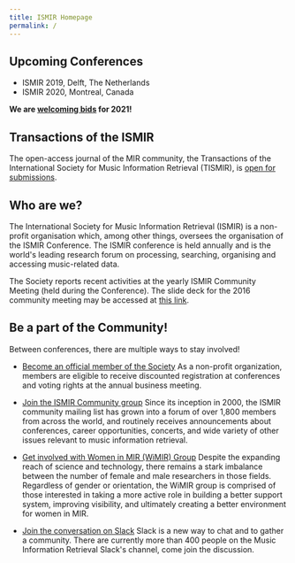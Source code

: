 ```yaml
---
title: ISMIR Homepage
permalink: /
---
```


## Upcoming Conferences

* ISMIR 2019, Delft, The Netherlands
* ISMIR 2020, Montreal, Canada

**We are [welcoming bids]({{site.base_url}}/pdfs/Call4Hosting-ISMIR-0.8.pdf) for 2021!**


## Transactions of the ISMIR

The open-access journal of the MIR community, the Transactions of the
International Society for Music Information Retrieval (TISMIR), is
[open for submissions](http://transactions.ismir.net/).


## Who are we?

The International Society for Music Information Retrieval (ISMIR) is a non-profit
organisation which, among other things, oversees the organisation of the ISMIR
Conference. The ISMIR conference is held annually and is the world's leading
research forum on processing, searching, organising and accessing music-related data.


The Society reports recent activities at the yearly ISMIR Community
Meeting (held during the Conference). The slide deck for the 2016 community
meeting may be accessed at [this link](https://docs.google.com/presentation/d/1PGFeUkegm4T-XlKNQa-w37dOQvVj2AZQBZl0_ceQ1Tc/pub?start=false&loop=false&delayms=3000).


## Be a part of the Community!

Between conferences, there are multiple ways to stay involved!

 * [Become an official member of the Society]({{site.base_url}}/membership)
    As a non-profit organization, members are eligible to receive discounted
    registration at conferences and voting rights at the annual business meeting.

 * [Join the ISMIR Community group](https://groups.google.com/a/ismir.net/forum/#!forum/community)
    Since its inception in 2000, the ISMIR community mailing list has grown into
    a forum of over 1,800 members from across the world, and routinely
    receives announcements about conferences, career opportunities, concerts,
    and wide variety of other issues relevant to music information retrieval.
 * [Get involved with Women in MIR (WiMIR) Group](https://groups.google.com/forum/#!forum/wimir)
    Despite the expanding reach of science and technology, there remains a stark
    imbalance between the number of female and male researchers in those fields.
    Regardless of gender or orientation, the WiMIR group is comprised of those interested
    in taking a more active role in building a better support system, improving
    visibility, and ultimately creating a better environment for women in MIR.
* [Join the conversation on Slack](https://slackpass.io/mircommunity)
    Slack is a new way to chat and to gather a community. There are currently more than 400
    people on the Music Information Retrieval Slack's channel, come join the discussion.
